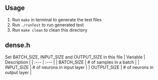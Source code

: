 ## Usage
1. Run `make` in terminal to generate the test files
2. Run `./runTest` to run generated test
3. Run `make clean` to clean this directory

## dense.h
Set BATCH_SIZE, INPUT_SIZE and OUTPUT_SIZE in this file
| Variable | Description |
| :--- | :--- |
| BATCH_SIZE | # of samples in a batch |
| INPUT_SIZE | # of neurons in input layer | 
| OUTPUT_SIZE | # of neurons in output layer |
